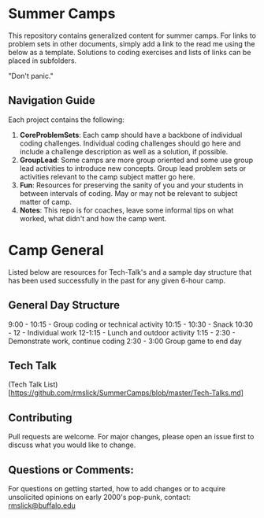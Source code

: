 
# Summer Camps
This repository contains generalized content for summer camps. For links to problem sets in other documents, simply add a link to the read me using the below as a template. Solutions to coding exercises and lists of links can be placed in subfolders. 

"Don't panic."

## Navigation Guide
Each project contains the following:
1. **CoreProblemSets**: Each camp should have a backbone of individual coding challenges. 
 Individual coding challenges should go here and include a challenge description as well as a solution, if possible.
2. **GroupLead**: Some camps are more group oriented and some use group lead activities to introduce new concepts. Group lead problem sets or activities relevant to the camp subject matter go here.
3. **Fun**: Resources for preserving the sanity of you and your students in between intervals of coding. May or may not be relevant to subject matter of camp.
4. **Notes**: This repo is for coaches, leave some informal tips on what worked, what didn't and how the camp went. 

# Camp General
Listed below are resources for Tech-Talk's and a sample day structure that has been used successfully in the past for any given 6-hour camp. 
## General Day Structure
9:00 - 10:15 - Group coding or technical activity
10:15 - 10:30 - Snack
10:30 - 12 - Individual work
12-1:15 - Lunch and outdoor activity
1:15 - 2:30 - Demonstrate work, continue coding
2:30 - 3:00 Group game to end day 
## Tech Talk
(Tech Talk List)[https://github.com/rmslick/SummerCamps/blob/master/Tech-Talks.md]
## Contributing
Pull requests are welcome. For major changes, please open an issue first to discuss what you would like to change.

## Questions or Comments:
For questions on getting started, how to add changes or to acquire unsolicited opinions on early 2000's pop-punk, contact: rmslick@buffalo.edu